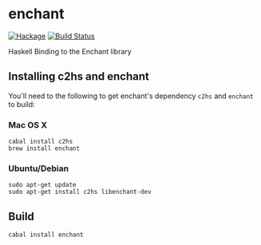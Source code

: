 # enchant

[![Hackage](https://img.shields.io/hackage/v/enchant.svg?style=flat)](https://hackage.haskell.org/package/enchant)
[![Build Status](https://travis-ci.org/kseo/enchant.svg?branch=master)](https://travis-ci.org/kseo/enchant)

Haskell Binding to the Enchant library

## Installing c2hs and enchant

You'll need to the following to get enchant's dependency `c2hs` and `enchant` to build:

### Mac OS X

    cabal install c2hs
    brew install enchant

### Ubuntu/Debian

    sudo apt-get update
    sudo apt-get install c2hs libenchant-dev

## Build

    cabal install enchant

